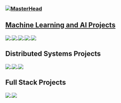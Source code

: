 ### [![MasterHead](https://user-images.githubusercontent.com/48485718/204070879-5008e02c-8908-408b-905d-315cff14c786.png)](https://github.com/Ericpelletier135)

## <ins>Machine Learning and AI Projects</ins>
<a href="https://github.com/Ericpelletier135/KNN-and-Decision-Trees">
  <img align="center" src="https://github-readme-stats.vercel.app/api/pin/?username=Ericpelletier135&repo=KNN-and-Decision-Trees" />
</a>
<a href="https://github.com/Ericpelletier135/Classification-of-Textual-Data">
  <img align="center" src="https://github-readme-stats.vercel.app/api/pin/?username=Ericpelletier135&repo=Classification-of-Textual-Data" />
</a>
<a href="https://github.com/Ericpelletier135/Classification-of-Image-Data">
  <img align="center" src="https://github-readme-stats.vercel.app/api/pin/?username=Ericpelletier135&repo=Classification-of-Image-Data" />
</a>
<a href="https://github.com/Ericpelletier135/Reproducibility-in-ML">
  <img align="center" src="https://github-readme-stats.vercel.app/api/pin/?username=Ericpelletier135&repo=Reproducibility-in-ML" />
</a>
<a href="https://github.com/Ericpelletier135/COMP424-Project">
  <img align="center" src="https://github-readme-stats.vercel.app/api/pin/?username=Ericpelletier135&repo=COMP424-Project" />
</a>

## Distributed Systems Projects
<a href="https://github.com/Ericpelletier135/RMI-and-TCP-Distribution">
  <img align="center" src="https://github-readme-stats.vercel.app/api/pin/?username=Ericpelletier135&repo=RMI-and-TCP-Distribution" />
</a>
<a href="https://github.com/Ericpelletier135/Total-Order-Using-Paxos">
  <img align="center" src="https://github-readme-stats.vercel.app/api/pin/?username=Ericpelletier135&repo=Total-Order-Using-Paxos" />
</a>
<a href="https://github.com/Ericpelletier135/ZooKeeper-Module">
  <img align="center" src="https://github-readme-stats.vercel.app/api/pin/?username=Ericpelletier135&repo=ZooKeeper-Module" />
</a>

## Full Stack Projects



<a href="https://github.com/Ericpelletier135/BookMyTable">
  <img align="center" src="https://github-readme-stats.vercel.app/api/pin/?username=Ericpelletier135&repo=BookMyTable" />
</a>
<a href="https://github.com/anuraghazra/convoychat">
  <img align="center" src="https://github-readme-stats.vercel.app/api/pin/?username=anuraghazra&repo=convoychat" />
</a>

<!--
**Ericpelletier135/Ericpelletier135** is a ✨ _special_ ✨ repository because its `README.md` (this file) appears on your GitHub profile.

Here are some ideas to get you started:

- 🔭 I’m currently working on ...
- 🌱 I’m currently learning ...
- 👯 I’m looking to collaborate on ...
- 🤔 I’m looking for help with ...
- 💬 Ask me about ...
- 📫 How to reach me: ...
- 😄 Pronouns: He/Him
- ⚡ Fun fact: ...
-->
